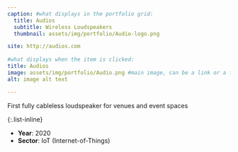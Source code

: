 ```yaml
---
caption: #what displays in the portfolio grid:
  title: Audios
  subtitle: Wireless Loudspeakers
  thumbnail: assets/img/portfolio/Audio-logo.png

site: http://audios.com
  
#what displays when the item is clicked:
title: Audios
image: assets/img/portfolio/Audio.png #main image, can be a link or a file in assets/img/portfolio
alt: image alt text

---
```

First fully cableless loudspeaker for venues and event spaces

{:.list-inline} 
- **Year**: 2020
- **Sector**: IoT (Internet-of-Things)

